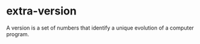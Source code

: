 # extra-version
A version is a set of numbers that identify a unique evolution of a computer program.
